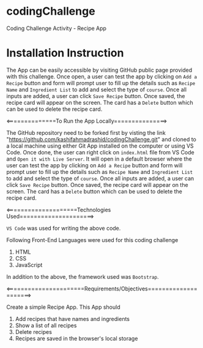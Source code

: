 # codingChallenge 
Coding Challenge Activity - Recipe App

<h1>Installation Instruction</h1>

The App can be easily accessible by visiting GitHub public page provided with this challenge. Once open, a user can test the app by clicking on `Add a Recipe` button and form will prompt user to fill up the details such as `Recipe Name` and `Ingredient List` to add and select the type of `course`. Once all inputs are added, a user can click `Save Recipe` button. Once saved, the recipe card will appear on the screen. The card has a `Delete` button which can be used to delete the recipe card. 

<==============To Run the App Locally===============>

The GitHub repository need to be forked first by visting the link "https://github.com/kashifahmadrashid/codingChallenge.git" and cloned to a local machine using either Git App installed on the computer or using VS Code. Once done, the user can right click on `index.html` file from VS Code and `Open it with Live Server`. It will open in a default browser where the user can test the app by clicking on `Add a Recipe` button and form will prompt user to fill up the details such as `Recipe Name` and `Ingredient List` to add and select the type of `course`. Once all inputs are added, a user can click `Save Recipe` button. Once saved, the recipe card will appear on the screen. The card has a `Delete` button which can be used to delete the recipe card. 

<====================Technologies Used=====================>

`VS Code` was used for writing the above code. 

Following Front-End Languages were used for this coding challenge

1. HTML
2. CSS
3. JavaScript

In addition to the above, the framework used was `Bootstrap`.

<======================Requirements/Objectives=====================>

Create a simple Recipe App. This App should
1. Add recipes that have names and ingredients
2. Show a list of all recipes
3. Delete recipes
4. Recipes are saved in the browser's local storage
